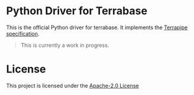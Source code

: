 # Python Driver for Terrabase
This is the official Python driver for terrabase. It implements the [Terrapipe specification](https://git.io/JJZ4Z). 
> This is currently a work in progress.

# License
This project is licensed under the [Apache-2.0 License](./LICENSE)